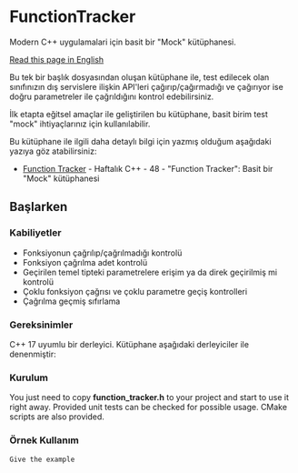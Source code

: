 # FunctionTracker
Modern C++ uygulamalari için basit bir "Mock" kütüphanesi.

[Read this page in English](https://github.com/yazilimperver/FunctionTracker/blob/main/README-En.md)

Bu tek bir başlık dosyasından oluşan kütüphane ile, test edilecek olan sınıfınızın dış servislere ilişkin API'leri çağırıp/çağırmadığı ve çağırıyor ise doğru parametreler ile çağrıldığını kontrol edebilirsiniz.

İlk etapta eğitsel amaçlar ile geliştirilen bu kütüphane, basit birim test "mock" ihtiyaçlarınız için kullanılabilir.

Bu kütüphane ile ilgili daha detaylı bilgi için yazmış olduğum aşağıdaki yazıya göz atabilirsiniz:
* [Function Tracker](https://www.yazilimperver.com/?p=2512&preview=true) - Haftalık C++ - 48 - "Function Tracker": Basit bir "Mock" kütüphanesi

## Başlarken

### Kabiliyetler
* Fonksiyonun çağrılıp/çağrılmadığı kontrolü
* Fonksiyon çağrılma adet kontrolü
* Geçirilen temel tipteki parametrelere erişim ya da direk geçirilmiş mi kontrolü
* Çoklu fonksiyon çağrısı ve çoklu parametre geçiş kontrolleri
* Çağrılma geçmiş sıfırlama

### Gereksinimler

C++ 17 uyumlu bir derleyici. Kütüphane aşağıdaki derleyiciler ile denenmiştir:

### Kurulum

You just need to copy **function_tracker.h** to your project and start to use it right away. 
Provided unit tests can be checked for possible usage. CMake scripts are also provided.

### Örnek Kullanım

```
Give the example
```


